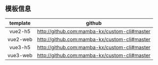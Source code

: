 ## 模板信息

| template |                    github                    |
| :------: | :------------------------------------------: |
| vue2-h5  | http://github.com:mamba-kx/custom-cli#master |
| vue2-web | http://github.com:mamba-kx/custom-cli#master |
| vue3-h5  | http://github.com:mamba-kx/custom-cli#master |
| vue3-web | http://github.com:mamba-kx/custom-cli#master |
